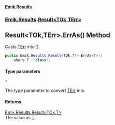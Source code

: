 #### [Emik.Results](index.md 'index')
### [Emik.Results](Emik.Results.md 'Emik.Results').[Result&lt;TOk,TErr&gt;](Result{TOk,TErr}.md 'Emik.Results.Result<TOk,TErr>')

## Result<TOk,TErr>.ErrAs<T>() Method

Casts [TErr](Result{TOk,TErr}.md#Emik.Results.Result_TOk,TErr_.TErr 'Emik.Results.Result<TOk,TErr>.TErr') into [T](Result{TOk,TErr}.ErrAs{T}.md#Emik.Results.Result_TOk,TErr_.ErrAs_T_().T 'Emik.Results.Result<TOk,TErr>.ErrAs<T>().T').

```csharp
public Emik.Results.Result<TOk,T?> ErrAs<T>()
    where T : class?;
```
#### Type parameters

<a name='Emik.Results.Result_TOk,TErr_.ErrAs_T_().T'></a>

`T`

The type parameter to convert [TErr](Result{TOk,TErr}.md#Emik.Results.Result_TOk,TErr_.TErr 'Emik.Results.Result<TOk,TErr>.TErr') into.

#### Returns
[Emik.Results.Result&lt;](Result{TOk,TErr}.md 'Emik.Results.Result<TOk,TErr>')[TOk](Result{TOk,TErr}.md#Emik.Results.Result_TOk,TErr_.TOk 'Emik.Results.Result<TOk,TErr>.TOk')[,](Result{TOk,TErr}.md 'Emik.Results.Result<TOk,TErr>')[T](Result{TOk,TErr}.ErrAs{T}.md#Emik.Results.Result_TOk,TErr_.ErrAs_T_().T 'Emik.Results.Result<TOk,TErr>.ErrAs<T>().T')[&gt;](Result{TOk,TErr}.md 'Emik.Results.Result<TOk,TErr>')  
The value  as [T](Result{TOk,TErr}.ErrAs{T}.md#Emik.Results.Result_TOk,TErr_.ErrAs_T_().T 'Emik.Results.Result<TOk,TErr>.ErrAs<T>().T').